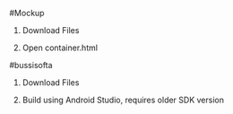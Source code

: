 #Mockup

1. Download Files

2. Open container.html

#bussisofta

1. Download Files

2. Build using Android Studio, requires older SDK version

